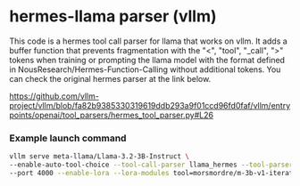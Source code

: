 # hermes-llama parser (vllm)

This code is a hermes tool call parser for llama that works on vllm.
It adds a buffer function that prevents fragmentation with the "<", "tool", "_call", ">" tokens when training or prompting the llama model with the format defined in NousResearch/Hermes-Function-Calling without additional tokens.
You can check the original hermes parser at the link below.

https://github.com/vllm-project/vllm/blob/fa82b9385330319619ddb293a9f01ccd96fd0faf/vllm/entrypoints/openai/tool_parsers/hermes_tool_parser.py#L26


### Example launch command

```sh
vllm serve meta-llama/Llama-3.2-3B-Instruct \
--enable-auto-tool-choice --tool-call-parser llama_hermes --tool-parser-plugin <<this_cloned_repo_path>>/lh_tool_parser.py  \
--port 4000 --enable-lora --lora-modules tool=morsmordre/m-3b-v1-iteration-00-sf-xlam-10
```